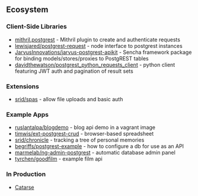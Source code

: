 ## Ecosystem

### Client-Side Libraries

* [mithril.postgrest](https://github.com/catarse/mithril.postgrest) - Mithril plugin to create and authenticate requests
* [lewisjared/postgrest-request](https://github.com/lewisjared/postgrest-request) - node interface to postgrest instances
* [JarvusInnovations/jarvus-postgrest-apikit](https://github.com/JarvusInnovations/jarvus-postgrest-apikit) - Sencha framework package for binding models/stores/proxies to PostgREST tables
* [davidthewatson/postgrest_python_requests_client](https://github.com/davidthewatson/postgrest_python_requests_client) - python client featuring JWT auth and pagination of result sets

### Extensions

* [srid/spas](https://github.com/srid/spas) - allow file uploads and basic auth

### Example Apps

* [ruslantalpa/blogdemo](https://github.com/ruslantalpa/blogdemo) - blog api demo in a vagrant image
* [timwis/ext-postgrest-crud](https://github.com/timwis/ext-postgrest-crud) - browser-based spreadsheet
* [srid/chronicle](https://github.com/srid/chronicle#deploying-to-heroku) - tracking a tree of personal memories
* [begriffs/postgrest-example](https://github.com/begriffs/postgrest-example) - how to configure a db for use as an API
* [marmelab/ng-admin-postgrest](https://github.com/marmelab/ng-admin-postgrest) - automatic database admin panel
* [tyrchen/goodfilm](https://github.com/tyrchen/goodfilm) - example film api

### In Production

* [Catarse](https://www.catarse.me/)
